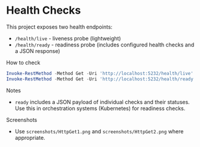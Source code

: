# Health Checks

This project exposes two health endpoints:

- `/health/live` - liveness probe (lightweight)
- `/health/ready` - readiness probe (includes configured health checks and a JSON response)

How to check

```powershell
Invoke-RestMethod -Method Get -Uri 'http://localhost:5232/health/live'
Invoke-RestMethod -Method Get -Uri 'http://localhost:5232/health/ready'
```

Notes

- `ready` includes a JSON payload of individual checks and their statuses. Use this in orchestration systems (Kubernetes) for readiness checks.

Screenshots

- Use `screenshots/HttpGet1.png` and `screenshots/HttpGet2.png` where appropriate.
